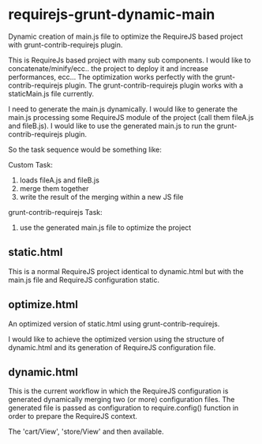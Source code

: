 # requirejs-grunt-dynamic-main
Dynamic creation of main.js file to optimize the RequireJS based project with grunt-contrib-requirejs plugin.

This is RequireJs based project with many sub components. I would like to concatenate/minify/ecc.. the project to deploy it and increase performances, ecc... The optimization works perfectly with the grunt-contrib-requirejs plugin. The grunt-contrib-requirejs plugin works with a staticMain.js file currently.

I need to generate the main.js dynamically. I would like to generate the main.js processing some RequireJS module of the project (call them fileA.js and fileB.js). I would like to use the generated main.js to run the grunt-contrib-requirejs plugin.

So the task sequence would be something like:

Custom Task: 

1. loads fileA.js and fileB.js 
2. merge them together 
3. write the result of the merging within a new JS file 

grunt-contrib-requirejs Task: 

1. use the generated main.js file to optimize the project

## static.html
This is a normal RequireJS project identical to dynamic.html but with the main.js file and RequireJS configuration static.

## optimize.html
An optimized version of static.html using grunt-contrib-requirejs. 

I would like to achieve the optimized version using the structure of dynamic.html and its generation of RequireJS configuration file.

## dynamic.html
This is the current workflow in which the RequireJS configuration is generated dynamically merging two (or more) configuration files. The generated file is passed as configuration to require.config() function in order to prepare the RequireJS context. 

The 'cart/View', 'store/View' and then available.
